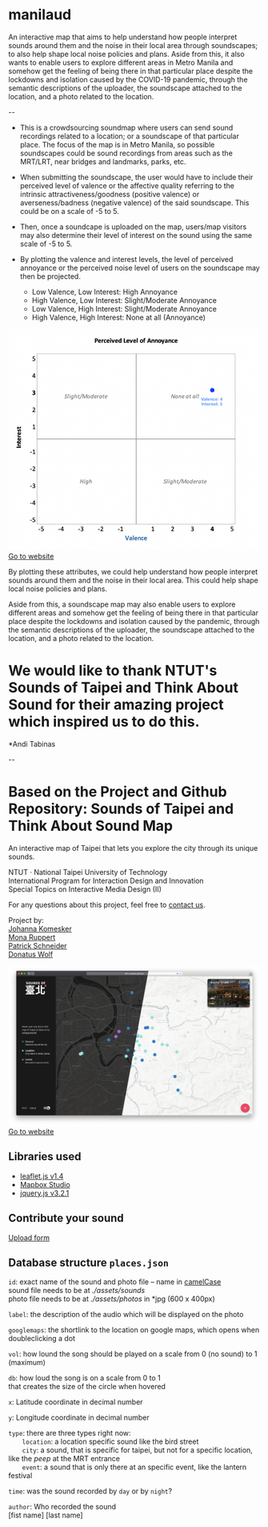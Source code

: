 # manilaud

An interactive map that aims to help understand how people interpret sounds around them and the noise in their local area through soundscapes; to also help shape local noise policies and plans. Aside from this, it also wants to enable users to explore different areas in Metro Manila and somehow get the feeling of being there in that particular place despite the lockdowns and isolation caused by the COVID-19 pandemic, through the semantic descriptions of the uploader, the soundscape attached to the location, and a photo related to the location.

--
* This is a crowdsourcing soundmap where users can send sound recordings related to a location; or a soundscape of that particular place. The focus of the map is in Metro Manila, so possible soundscapes could be sound recordings from areas such as the MRT/LRT, near bridges and landmarks, parks, etc.

* When submitting the soundscape, the user would have to include their perceived level of valence or the affective quality referring to the intrinsic attractiveness/goodness (positive valence) or averseness/badness (negative valence) of the said soundscape. This could be on a scale of -5 to 5.

* Then, once a soundcape is uploaded on the map, users/map visitors may also determine their level of interest on the sound using the same scale of -5 to 5.

* By plotting the valence and interest levels, the level of perceived annoyance or the perceived noise level of users on the soundscape may then be projected.
    * Low Valence, Low Interest: High Annoyance
    * High Valence, Low Interest: Slight/Moderate Annoyance
    * Low Valence, High Interest: Slight/Moderate Annoyance
    * High Valence, High Interest: None at all (Annoyance)

[![preview screenshot](/assets/PLA.png)](https://)  
 <a href="https://gme210soundmap.github.io/Manilaud/?time=day" target="_blank">Go to website</a> 

By plotting these attributes, we could help understand how people interpret sounds around them and the noise in their local area. This could help shape local noise policies and plans.

Aside from this, a soundscape map may also enable users to explore different areas and somehow get the feeling of being there in that particular place despite the lockdowns and isolation caused by the pandemic, through the semantic descriptions of the uploader, the soundscape attached to the location, and a photo related to the location.


# We would like to thank NTUT's Sounds of Taipei and Think About Sound for their amazing project which inspired us to do this.
*Andi Tabinas

--

# Based on the Project and Github Repository: Sounds of Taipei and Think About Sound Map

An interactive map of Taipei that lets you explore the city through its unique sounds.

NTUT · National Taipei University of Technology  
International Program for Interaction Design and Innovation  
Special Topics on Interactive Media Design (II)

For any questions about this project, feel free to <a href="mailto:sounds-of-taipei@donatuswolf.com">contact us</a>.

Project by:  
<a href="https://www.behance.net/johannakomesker" target="_blank">Johanna Komesker</a>  
<a href="https://www.behance.net/Monarupperf19f" target="_blank">Mona Ruppert</a>  
<a href="https://www.linkedin.com/in/padschneider" target="_blank">Patrick Schneider</a>  
<a href="https://donatuswolf.de" target="_blank">Donatus Wolf</a>  

[![preview screenshot](/assets/preview.png)](https://fh-potsdam.github.io/Sounds-of-Taipei/)  
 <a href="https://fh-potsdam.github.io/Sounds-of-Taipei/" target="_blank">Go to website</a> 

Libraries used
-

* <a href="https://leafletjs.com" target="_blank">leaflet.js v1.4</a>
* <a href="https://www.mapbox.com/mapbox-studio/" target="_blank">Mapbox Studio</a>
* <a href="https://jquery.com" target="_blank">jquery.js v3.2.1</a>


Contribute your sound
-

<a href="https://forms.gle/CxhxLbpsrDeddRCq5" target="_blank">Upload form</a>


Database structure `places.json`
-

`id`: exact name of the sound and photo file – name in <a href="https://en.wikipedia.org/wiki/Camel_case " target="_blank">camelCase</a>  
sound file needs to be at *./assets/sounds*  
photo file needs to be at *./assets/photos* in *jpg (600 x 400px)

`label`: the description of the audio which will be displayed on the photo

`googlemaps`: the shortlink to the location on google maps, which opens when doubleclicking a dot

`vol`:  how lound the song should be played on a scale from 0 (no sound) to 1 (maximum)

`db`:   how loud the song is on a scale from 0 to 1   
        that creates the size of the circle when hovered

`x`:   Latitude coordinate in decimal number

`y`:   Longitude coordinate in decimal number

`type`: there are three types right now:  
&nbsp;&nbsp;&nbsp;&nbsp;&nbsp;&nbsp; `location`: a location specific sound like the bird street  
&nbsp;&nbsp;&nbsp;&nbsp;&nbsp;&nbsp; `city`: a sound, that is specific for taipei, but not for a specific location, like the *peep* at the MRT entrance  
&nbsp;&nbsp;&nbsp;&nbsp;&nbsp;&nbsp; `event`: a sound that is only there at an specific event, like the lantern festival

`time`: was the sound recorded by `day` or by `night`?

`author`: Who recorded the sound   
[fist name] [last name]

